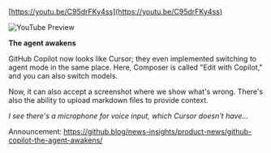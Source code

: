 [https://youtu.be/C95drFKy4ss](https://youtu.be/C95drFKy4ss)

![YouTube Preview](https://img.youtube.com/vi/C95drFKy4ss/mqdefault.jpg)

**The agent awakens**

GitHub Copilot now looks like Cursor; they even implemented switching to agent mode in the same place. Here, Composer is called "Edit with Copilot," and you can also switch models.

Now, it can also accept a screenshot where we show what's wrong. There's also the ability to upload markdown files to provide context.

*I see there's a microphone for voice input, which Cursor doesn't have...*

Announcement: https://github.blog/news-insights/product-news/github-copilot-the-agent-awakens/